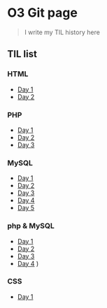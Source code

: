 # O3 Git page

> I  write my TIL history here

## **TIL list**
### HTML
  - [Day 1]()
  - [Day 2]()

### PHP
  - [Day 1](./뛰놀자--1일차-PHP-튜토리얼.md)
  - [Day 2](./뛰놀자--2일차-PHP-튜토리얼.md)
  - [Day 3](./뛰놀자--3일차-PHP-튜토리얼.md)

### MySQL
  - [Day 1]()
  - [Day 2]()
  - [Day 3]()
  - [Day 4]()
  - [Day 5]()

### php & MySQL
  - [Day 1](./뛰놀자-4일차-PHP&MySQL.md)
  - [Day 2](./뛰놀자-5일차-PHP&MySQL.md)
  - [Day 3](./뛰놀자-6일차-PHP&MySQL.md)
  - [Day 4](./뛰놀자-7일차-PHP&MySQL.md)
)

### CSS
 - [Day 1](./뛰놀자-8일차-CSS.md)


